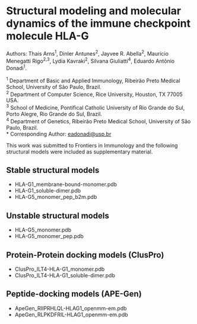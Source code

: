 # Structural modeling and molecular dynamics of the immune checkpoint molecule HLA-G

Authors: Thais Arns<sup>1</sup>, Dinler Antunes<sup>2</sup>, Jayvee R. Abella<sup>2</sup>, Maurício Menegatti Rigo<sup>2,3</sup>, Lydia Kavraki<sup>2</sup>, Silvana Giuliatti<sup>4</sup>, Eduardo Antônio Donadi<sup>1</sup>.

<sup>1</sup> Department of Basic and Applied Immunology, Ribeirão Preto Medical School, University of São Paulo, Brazil.\
<sup>2</sup> Department of Computer Science, Rice University, Houston, TX 77005 USA. \
<sup>3</sup> School of Medicine, Pontifical Catholic University of Rio Grande do Sul, Porto Alegre, Rio Grande do Sul, Brazil. \
<sup>4</sup> Department of Genetics, Ribeirão Preto Medical School, University of São Paulo, Brazil.\
\* Corresponding Author: eadonadi@usp.br

This work was submitted to Frontiers in Immunology and the following structural models were included as supplementary material.

## Stable structural models

* HLA-G1_membrane-bound-monomer.pdb
* HLA-G1_soluble-dimer.pdb    
* HLA-G5_monomer_pep_b2m.pdb

## Unstable structural models

* HLA-G5_monomer.pdb
* HLA-G5_monomer_pep.pdb

## Protein-Protein docking models (ClusPro)

* ClusPro_ILT4-HLA-G1_monomer.pdb
* ClusPro_ILT4-HLA-G1_soluble-dimer.pdb

## Peptide-docking models (APE-Gen)

* ApeGen_RIIPRHLQL-HLAG1_openmm-em.pdb
* ApeGen_RLPKDFRIL-HLAG1_openmm-em.pdb


